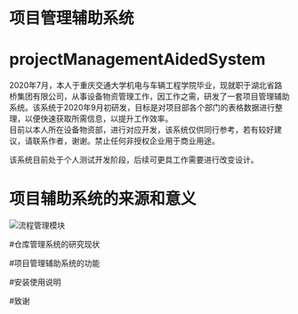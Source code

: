 项目管理辅助系统
==

# projectManagementAidedSystem
2020年7月，本人于重庆交通大学机电与车辆工程学院毕业，现就职于湖北省路桥集团有限公司，从事设备物资管理工作，因工作之需，研发了一套项目管理辅助系统。该系统于2020年9月初研发，目标是对项目部各个部门的表格数据进行整理，以便快速获取所需信息，以提升工作效率。<br>目前以本人所在设备物资部，进行对应开发，该系统仅供同行参考，若有较好建议，请联系作者，谢谢。禁止任何非授权企业用于商业用途。

该系统目前处于个人测试开发阶段，后续可更具工作需要进行改变设计。

# 项目辅助系统的来源和意义
![流程管理模块](https://github.com/FrankZhou-jun/projectManagerAidedSystem/raw/main/images/流程管理模块.png)

#仓库管理系统的研究现状

#项目管理辅助系统的功能

#安装使用说明

#致谢

